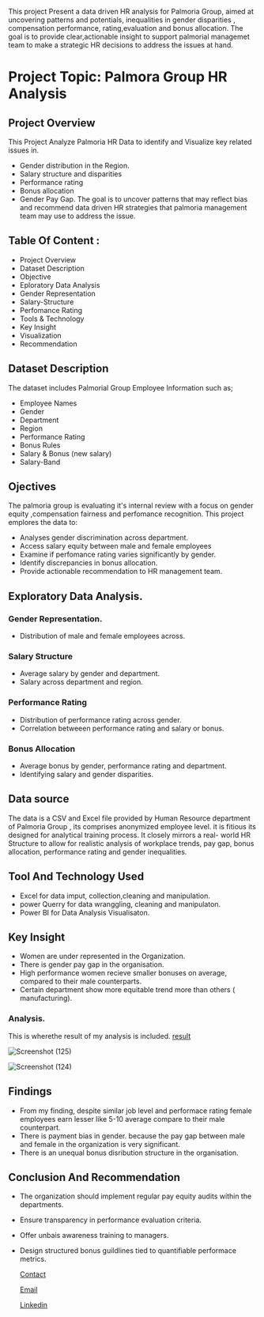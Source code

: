 This project Present a data driven HR analysis for Palmoria Group, aimed at uncovering patterns and potentials, inequalities in gender disparities , compensation  performance, rating,evaluation and bonus allocation.
      The goal is to provide clear,actionable insight to support palmorial managemet team to make a strategic HR decisions to address the issues at hand.
# Project Topic: Palmora Group HR Analysis   
## Project Overview
This Project Analyze Palmoria HR Data to identify and Visualize key related issues in.
   - Gender distribution in the Region.
   - Salary structure and disparities
   - Performance rating
   - Bonus allocation
   - Gender Pay Gap.
The goal is to uncover patterns that may reflect bias and recommend data driven HR strategies that palmoria management team may use to address the issue.

## Table Of Content :
  - Project Overview
  - Dataset Description
  - Objective
  - Eploratory Data Analysis
  - Gender Representation
  - Salary-Structure
  - Perfomance Rating
  - Tools & Technology
  - Key Insight
  - Visualization
  - Recommendation 

    
## Dataset Description
The dataset includes Palmorial Group Employee Information such as;
- Employee Names
- Gender
- Department
- Region
- Performance Rating
- Bonus Rules
- Salary & Bonus (new salary)
- Salary-Band

## Ojectives
 The palmoria group is evaluating it's internal review with a focus on gender equity ,compensation fairness and perfomance recognition. This project emplores the data to:
- Analyses gender discrimination across department.
- Access salary equity between male and female  employees
- Examine  if perfomance rating varies significantly by gender.
- Identify discrepancies in bonus allocation.
- Provide actionable recommendation to HR management team.
  
## Exploratory Data Analysis.
### Gender Representation.
- Distribution of male and female employees across.
### Salary Structure
- Average salary by gender and department.
- Salary across department and region.
### Performance Rating 
- Distribution of performance rating across gender.
- Correlation betweeen performance rating and salary or bonus.
### Bonus Allocation
- Average bonus by gender, performance rating and department.
- Identifying salary and gender disparities.


## Data source 
The data is a  CSV and Excel file provided by Human Resource department of Palmoria Group , its comprises anonymized employee level. it is fitious its designed for analytical training process.
     It closely mirrors a real- world HR  Structure to allow for realistic analysis of workplace trends, pay gap, bonus allocation, performance rating and gender inequalities.
## Tool And Technology Used 
- Excel for data imput, collection,cleaning and manipulation.
- power Querry for data wranggling, cleaning and manipulaton.
- Power BI for Data Analysis Visualisaton.
## Key Insight
 - Women are under represented in the Organization.
 - There is gender pay gap in the organisation.
 - High performance women recieve smaller bonuses on average, compared to their male counterparts.
 - Certain department show more equitable trend more than others ( manufacturing).

### Analysis.
This is wherethe result of my analysis is included.
[ result](https://neddy3-my.sharepoint.com/:u:/g/personal/189448_office365online_co/Eef9ntFw8y9BnOB_0TYEch8B44iLFPcVWLtsbQyds_IVQw?e=P4qDyj)

![Screenshot (125)](https://github.com/user-attachments/assets/25deabf9-a600-4fca-b6f2-f7f4100c7f46)

![Screenshot (124)](https://github.com/user-attachments/assets/73a6b962-a0f4-4428-a9f9-9e995511c02d)

## Findings
- From my finding, despite similar job level and performace rating female employees earn lesser like 5-10 average compare to their male counterpart.
- There is payment bias in gender. because the pay gap between male and female in the organization is very significant.
- There is an unequal bonus disribution structure in the organisation.

## Conclusion And Recommendation
 - The organization should implement regular pay equity audits within the departments.
 - Ensure transparency in performance evaluation criteria.
 - Offer unbais awareness training to managers.
 - Design structured bonus guildlines tied to quantifiable performace metrics.

   [Contact](07064849526)

   
   [Email](gracenancy62@gmail.com)

   
   [Linkedin](https://www.linkedin.com/in/amah-grace-895652192/overlay/contact-info/#:~:text=Your%20Profile-,linkedin.com/in/amah%2Dgrace%2D895652192,-Email)
   
  


